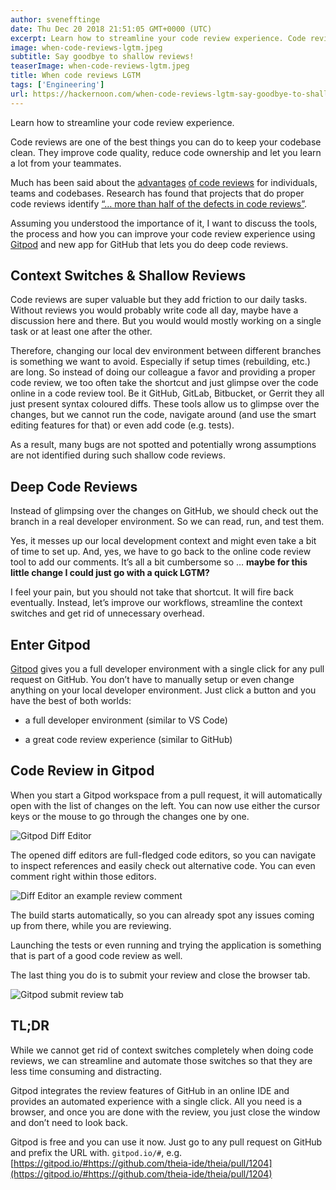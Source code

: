 ```yaml
---
author: svenefftinge
date: Thu Dec 20 2018 21:51:05 GMT+0000 (UTC)
excerpt: Learn how to streamline your code review experience. Code reviews are one of the best things you can do to keep your codebase clean. They
image: when-code-reviews-lgtm.jpeg
subtitle: Say goodbye to shallow reviews!
teaserImage: when-code-reviews-lgtm.jpeg
title: When code reviews LGTM
tags: ['Engineering']
url: https://hackernoon.com/when-code-reviews-lgtm-say-goodbye-to-shallow-reviews-a4e01b84ddef
---
```


Learn how to streamline your code review experience.

Code reviews are one of the best things you can do to keep your codebase clean. They improve code quality, reduce code ownership and let you learn a lot from your teammates.

Much has been said about the [advantages](https://blog.codinghorror.com/code-reviews-just-do-it/) [of code reviews](https://www.quora.com/Why-is-code-review-so-important-in-the-software-industry) for individuals, teams and codebases. Research has found that projects that do proper code reviews identify <a class="no-nowrap" href="https://web.archive.org/web/20151009203148/http://ieeexplore.ieee.org/xpl/login.jsp?reload=true&amp;tp=&amp;arnumber=4815279">“… more than half of the defects in code reviews”</a>.

Assuming you understood the importance of it, I want to discuss the tools, the process and how you can improve your code review experience using [Gitpod](/) and new app for GitHub that lets you do deep code reviews.

## Context Switches & Shallow Reviews

Code reviews are super valuable but they add friction to our daily tasks. Without reviews you would probably write code all day, maybe have a discussion here and there. But you would would mostly working on a single task or at least one after the other.

Therefore, changing our local dev environment between different branches is something we want to avoid. Especially if setup times (rebuilding, etc.) are long. So instead of doing our colleague a favor and providing a proper code review, we too often take the shortcut and just glimpse over the code online in a code review tool. Be it GitHub, GitLab, Bitbucket, or Gerrit they all just present syntax coloured diffs. These tools allow us to glimpse over the changes, but we cannot run the code, navigate around (and use the smart editing features for that) or even add code (e.g. tests).

As a result, many bugs are not spotted and potentially wrong assumptions are not identified during such shallow code reviews.

## Deep Code Reviews

Instead of glimpsing over the changes on GitHub, we should check out the branch in a real developer environment. So we can read, run, and test them.

Yes, it messes up our local development context and might even take a bit of time to set up. And, yes, we have to go back to the online code review tool to add our comments. It’s all a bit cumbersome so … **maybe for this little change I could just go with a quick LGTM?**

I feel your pain, but you should not take that shortcut. It will fire back eventually. Instead, let’s improve our workflows, streamline the context switches and get rid of unnecessary overhead.

## Enter Gitpod

[Gitpod](/) gives you a full developer environment with a single click for any pull request on GitHub. You don’t have to manually setup or even change anything on your local developer environment. Just click a button and you have the best of both worlds:

-   a full developer environment (similar to VS Code)

-   a great code review experience (similar to GitHub)

## Code Review in Gitpod

When you start a Gitpod workspace from a pull request, it will automatically open with the list of changes on the left. You can now use either the cursor keys or the mouse to go through the changes one by one.

![Gitpod Diff Editor](https://cdn-images-1.medium.com/max/2880/1*JXfHOvLeHj-RyczGleIpZg.gif)

The opened diff editors are full-fledged code editors, so you can navigate to inspect references and easily check out alternative code. You can even comment right within those editors.

![Diff Editor an example review comment](https://cdn-images-1.medium.com/max/6200/1*qGnEh6LFqkiChDY9-UXk8w.png)

The build starts automatically, so you can already spot any issues coming up from there, while you are reviewing.

Launching the tests or even running and trying the application is something that is part of a good code review as well.

The last thing you do is to submit your review and close the browser tab.

![Gitpod submit review tab](https://cdn-images-1.medium.com/max/6200/1*eu_d_3DJvBOhC9rMDwjb1w.png)

## TL;DR

While we cannot get rid of context switches completely when doing code reviews, we can streamline and automate those switches so that they are less time consuming and distracting.

Gitpod integrates the review features of GitHub in an online IDE and provides an automated experience with a single click. All you need is a browser, and once you are done with the review, you just close the window and don’t need to look back.

Gitpod is free and you can use it now. Just go to any pull request on GitHub and prefix the URL with. `gitpod.io/#`, e.g.
[https://gitpod.io/#https://github.com/theia-ide/theia/pull/1204](https://gitpod.io/#https://github.com/theia-ide/theia/pull/1204)
